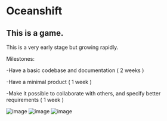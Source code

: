 # Oceanshift

## This is a game.

This is a very early stage but growing rapidly.

Milestones:

-Have a basic codebase and documentation ( 2 weeks )

-Have a minimal product ( 1 week )

-Make it possible to collaborate with others, and specify better requirements ( 1 week )

![image](https://user-images.githubusercontent.com/48657919/226991160-40f3ce11-b621-4ca4-bc77-4f3e5345bb42.png)
![image](https://user-images.githubusercontent.com/48657919/228586515-2391dfc6-a621-42f0-b55c-928c1048b273.png)
![image](https://user-images.githubusercontent.com/48657919/228586578-ad19aa76-8f2a-41d8-95d3-4786d1d20a07.png)
